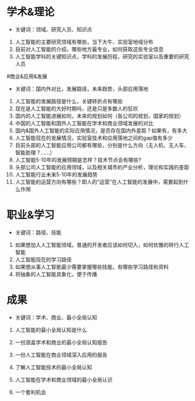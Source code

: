 # 学术&理论
- 关键词：领域、研究人员、知识点

1. 人工智能的主要研究领域有哪些，当下大牛、实验室地域分布
1. 目前对人工智能的介绍，哪些地方最专业，如何获取这些专业信息
1. 人工智能学科的关键知识点，学科的发展历程，研究的实验室以及重要的研究人员

#商业&应用&发展
- 关键词：国内外对比，发展路径，未来趋势，头部应用落地

1. 人工智能的发展路径是什么，关键转折点有哪些
1. 现在是人工智能的大好时期吗，还是只是多数人的狂欢
1. 国内的人工智能进展如何，未来的规划如何（各公司的规划，国家的规划）
1. 中国的人工智能和国外人工智能在学术和商业领域发展的对比
1. 国内&国外人工智能的实际应用情况，是否存在国内外差距？如果有，有多大
1. 人工智能现在的发展情况，实验室技术和应用落地之间的gap值有多少
1. 目前头部的人工智能应用公司都有哪些，分别是什么方向（无人机、无人车、智能助理？……）
1. 人工智能5-10年的发展预期是怎样？技术节点会有哪些?
1. 头部公司人工智能的应用领域，以及相关城市的产业分析，理论和实践的差距
1. 人工智能行业未来5-10年的发展趋势
1. 人工智能的运营方向有哪些？即人的“运营”在人工智能的发展中，需要起到什么作用
# 职业&学习
- 关键词：路径、技能

1. 如果想加入人工智能领域，普通的开发者应该如何切入，如何优雅的转行人工智能
1. 人工智能现在的学习路径
1. 如果想从事人工智能最少需要掌握哪些技能，有哪些学习路径和资料
1. 将抽象的人工智能具象化，便于传播
# 成果
- 关键词：学术、商业、最小全局认知

1. 人工智能的最小全局认知是什么
1. 一份涵盖学术和商业的最小全局认知报告
1. 一份人工智能在商业领域深入应用的报告
1. 了解人工智能技术的最小全局认知
1. 人工智能在学术和商业领域的最小全局认识

1. 一个套利机会



